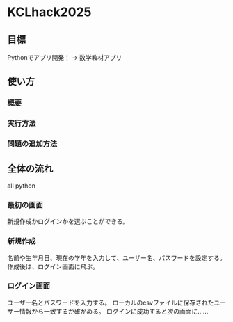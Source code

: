 # KCLhack2025

## 目標

Pythonでアプリ開発！ -> 数学教材アプリ

## 使い方
### 概要
### 実行方法
### 問題の追加方法


## 全体の流れ
all python

### 最初の画面

新規作成かログインかを選ぶことができる。

### 新規作成

名前や生年月日、現在の学年を入力して、ユーザー名、パスワードを設定する。
作成後は、ログイン画面に飛ぶ。

### ログイン画面

ユーザー名とパスワードを入力する。
ローカルのcsvファイルに保存されたユーザー情報から一致するか確かめる。
ログインに成功すると次の画面に……
